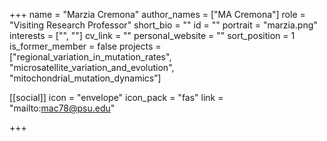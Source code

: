 +++
name = "Marzia Cremona"
author_names = ["MA Cremona"]
role = "Visiting Research Professor"
short_bio = ""
id = ""
portrait = "marzia.png"
interests = ["", ""]
cv_link = ""
personal_website = ""
sort_position = 1
is_former_member = false
projects = ["regional_variation_in_mutation_rates", "microsatellite_variation_and_evolution", "mitochondrial_mutation_dynamics”]

[[social]]
    icon = "envelope"
    icon_pack = "fas"
    link = "mailto:mac78@psu.edu"

+++

